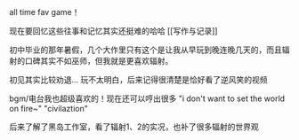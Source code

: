all time fav game！

现在要回忆这些往事和记忆其实还挺难的哈哈 [[写作与记录]]

初中毕业的那年暑假，几个大作里只有这个是让我从早玩到晚连晚几天的，而且辐射的口碑其实不如巫师，但我就是更喜欢辐射。

初见其实比较劝退... 玩不太明白，后来记得很清楚是恰好看了逆风笑的视频

bgm/电台我也超级喜欢的！现在还可以哼出很多 "i don't want to set the world on fire~" "civilaztion"

后来了解了黑岛工作室，看了辐射1、2的实况，也补了很多辐射的世界观